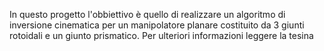 In questo progetto  l'obbiettivo è quello di realizzare un algoritmo di inversione cinematica per un manipolatore planare costituito da 3 giunti rotoidali e un giunto prismatico.
Per ulteriori informazioni leggere la tesina
